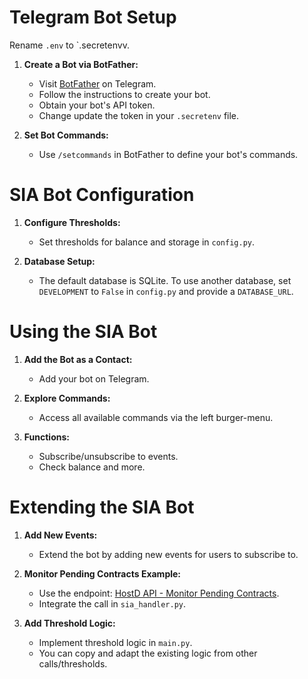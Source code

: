 # Telegram Bot Setup

Rename `.env` to `.secretenvv.

1. **Create a Bot via BotFather:**
   - Visit [BotFather](https://telegram.me/BotFather) on Telegram.
   - Follow the instructions to create your bot.
   - Obtain your bot's API token.
   - Change update the token in your `.secretenv` file.

2. **Set Bot Commands:**
   - Use `/setcommands` in BotFather to define your bot's commands.

# SIA Bot Configuration

1. **Configure Thresholds:**
   - Set thresholds for balance and storage in `config.py`.

2. **Database Setup:**
   - The default database is SQLite. To use another database, set `DEVELOPMENT` to `False` in `config.py` and provide a `DATABASE_URL`.

# Using the SIA Bot

1. **Add the Bot as a Contact:**
   - Add your bot on Telegram.

2. **Explore Commands:**
   - Access all available commands via the left burger-menu.

3. **Functions:**
   - Subscribe/unsubscribe to events.
   - Check balance and more.

# Extending the SIA Bot

1. **Add New Events:**
   - Extend the bot by adding new events for users to subscribe to.

2. **Monitor Pending Contracts Example:**
   - Use the endpoint: [HostD API - Monitor Pending Contracts](https://api.sia.tech/hostd#87d43895-9980-466b-ba2b-c874af67217b).
   - Integrate the call in `sia_handler.py`.

3. **Add Threshold Logic:**
   - Implement threshold logic in `main.py`.
   - You can copy and adapt the existing logic from other calls/thresholds.
